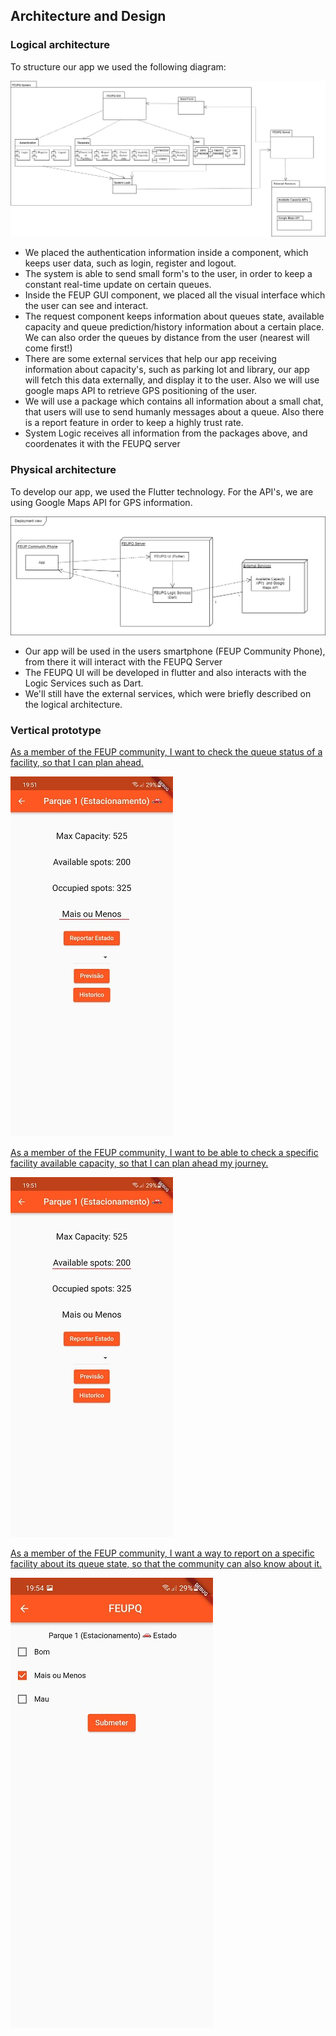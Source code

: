 ## Architecture and Design

### Logical architecture

To structure our app we used the following diagram:


    

![LogicalArchitecture](/images/LogicalArchitecture.png)


* We placed the authentication information inside a component, which keeps user data, such as login, register and logout. 
* The system is able to send small form's to the user, in order to keep a constant real-time update on certain queues.
* Inside the FEUP GUI component, we placed all the visual interface which the user can see and interact.
* The request component keeps information about queues state, available capacity and queue prediction/history information about a certain place. We can also order the queues by distance from the user (nearest will come first!) 
* There are some external services that help our app receiving information about capacity's, such as parking lot and library, our app will fetch this data externally, and display it to the user. Also we will use google maps API to retrieve GPS positioning of the user.
* We will use a package which contains all information about a small chat, that users will use to send humanly messages about a queue. Also there is a report feature in order to keep a highly trust rate.
* System Logic receives all information from the packages above, and coordenates it with the FEUPQ server



### Physical architecture

To develop our app, we used the Flutter technology.
For the API's, we are using Google Maps API for GPS information.

![Physical Archi drawio](/images/PhysicalArchi.drawio.png)


* Our app will be used in the users smartphone (FEUP Community Phone), from there it will interact with the FEUPQ Server
* The FEUPQ UI will be developed in flutter and also interacts with the Logic Services such as Dart.
* We'll still have the external services, which were briefly described on the logical architecture.



### Vertical prototype

[As a member of the FEUP community, I want to check the queue status of a facility, so that I can plan ahead.](https://github.com/LEIC-ES-2021-22/2LEIC15T2/issues/3)

![queue](/images/facility_view.jpg)

[As a member of the FEUP community, I want to be able to check a specific facility available capacity, so that I can plan ahead my journey.](https://github.com/LEIC-ES-2021-22/2LEIC15T2/issues/1)

![available capacity](/images/facility_view2.jpg)

[As a member of the FEUP community, I want a way to report on a specific facility about its queue state, so that the community can also know about it.](https://github.com/LEIC-ES-2021-22/2LEIC15T2/issues/6)

![form](/images/form.jpg)

